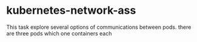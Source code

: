 # kubernetes-network-ass
This task explore several options of communications between pods. there are three pods which one containers each
